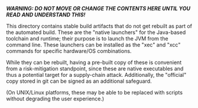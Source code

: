 ***WARNING: DO NOT MOVE OR CHANGE THE CONTENTS HERE UNTIL YOU READ AND
UNDERSTAND THIS!***

This directory contains stable build artifacts that do not get rebuilt
as part of the automated build. These are the "native launchers" for
the Java-based toolchain and runtime; their purpose is to launch the
JVM from the command line. These launchers can be installed as the
"xec" and "xcc" commands for specific hardware/OS combinations.

While they can be rebuilt, having a pre-built copy of these is
convenient from a risk-mitigation standpoint, since these are native
executables and thus a potential target for a supply-chain attack.
Additionally, the "official" copy stored in git can be signed as an
additional safeguard.

(On UNIX/Linux platforms, these may be able to be replaced with scripts
without degrading the user experience.)